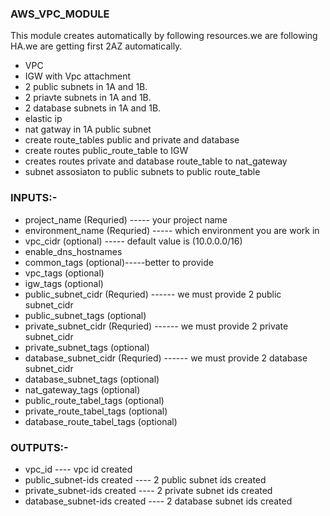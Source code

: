 ### AWS_VPC_MODULE
This module creates automatically by following resources.we are following HA.we are getting first 2AZ automatically.
* VPC
* IGW with Vpc attachment
* 2 public subnets in 1A and 1B. 
* 2 priavte subnets in 1A and 1B.
* 2 database subnets in 1A and 1B.
* elastic ip 
* nat gatway in 1A public subnet
* create route_tables public and private and database
* create routes public_route_table to IGW
* creates routes private and database route_table to nat_gateway
* subnet assosiaton to public subnets to public route_table 


### INPUTS:-

* project_name (Requried) ----- your project name
* environment_name (Requried) ----- which environment you are work in
* vpc_cidr (optional) ----- default value is (10.0.0.0/16)
* enable_dns_hostnames
* common_tags (optional)-----better to provide
* vpc_tags (optional)
* igw_tags (optional)
* public_subnet_cidr (Requried) ------ we must provide 2 public subnet_cidr 
* public_subnet_tags (optional) 
* private_subnet_cidr (Requried) ------ we must provide 2  private subnet_cidr 
*  private_subnet_tags (optional) 
* database_subnet_cidr (Requried) ------ we must provide 2 database subnet_cidr 
* database_subnet_tags (optional) 
* nat_gateway_tags (optional)
* public_route_tabel_tags (optional)
* private_route_tabel_tags (optional)
* database_route_tabel_tags (optional)


### OUTPUTS:-

* vpc_id ---- vpc id created
* public_subnet-ids created ---- 2 public subnet ids created 
* private_subnet-ids created ---- 2  private subnet ids created 
* database_subnet-ids created ---- 2 database subnet ids created 